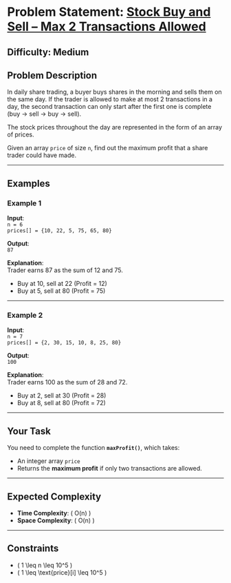 # Problem Statement: [Stock Buy and Sell – Max 2 Transactions Allowed](https://www.geeksforgeeks.org/problems/buy-and-sell-a-share-at-most-twice/1?itm_source=geeksforgeeks&itm_medium=article&itm_campaign=practice_card)

## **Difficulty**: Medium

## **Problem Description**

In daily share trading, a buyer buys shares in the morning and sells them on the same day. If the trader is allowed to make at most 2 transactions in a day, the second transaction can only start after the first one is complete (buy -> sell -> buy -> sell).

The stock prices throughout the day are represented in the form of an array of prices.

Given an array `price` of size `n`, find out the maximum profit that a share trader could have made.

---

## **Examples**

### **Example 1**

**Input**:  
`n = 6`  
`prices[] = {10, 22, 5, 75, 65, 80}`

**Output**:  
`87`

**Explanation**:  
Trader earns 87 as the sum of 12 and 75.

- Buy at 10, sell at 22 (Profit = 12)
- Buy at 5, sell at 80 (Profit = 75)

---

### **Example 2**

**Input**:  
`n = 7`  
`prices[] = {2, 30, 15, 10, 8, 25, 80}`

**Output**:  
`100`

**Explanation**:  
Trader earns 100 as the sum of 28 and 72.

- Buy at 2, sell at 30 (Profit = 28)
- Buy at 8, sell at 80 (Profit = 72)

---

## **Your Task**

You need to complete the function **`maxProfit()`**, which takes:

- An integer array `price`
- Returns the **maximum profit** if only two transactions are allowed.

---

## **Expected Complexity**

- **Time Complexity**: \( O(n) \)
- **Space Complexity**: \( O(n) \)

---

## **Constraints**

- \( 1 \leq n \leq 10^5 \)
- \( 1 \leq \text{price}[i] \leq 10^5 \)
